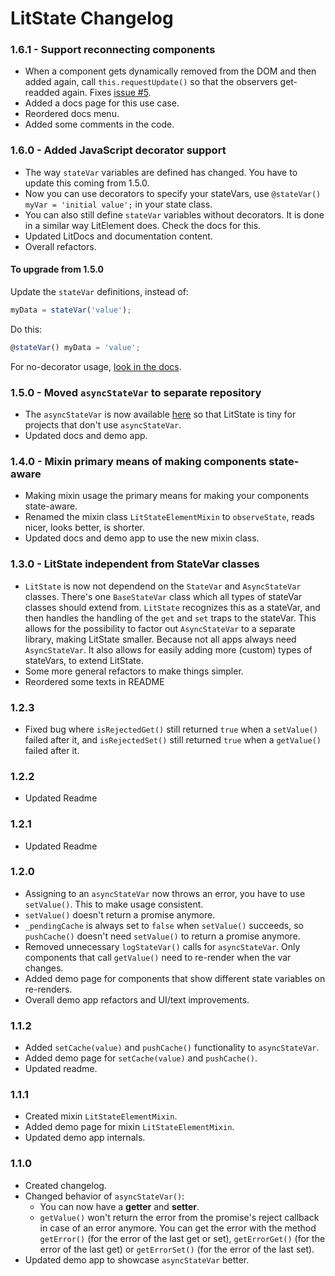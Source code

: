 # LitState Changelog


### 1.6.1 - Support reconnecting components

- When a component gets dynamically removed from the DOM and then added again,
  call `this.requestUpdate()` so that the observers get-readded again. Fixes
  [issue #5](https://github.com/gitaarik/lit-state/issues/5).
- Added a docs page for this use case.
- Reordered docs menu.
- Added some comments in the code.


### 1.6.0 - Added JavaScript decorator support

- The way `stateVar` variables are defined has changed. You have to update this
  coming from 1.5.0.
- Now you can use decorators to specify your stateVars, use `@stateVar() myVar
  = 'initial value';` in your state class.
- You can also still define `stateVar` variables without decorators. It is done
  in a similar way LitElement does. Check the docs for this.
- Updated LitDocs and documentation content.
- Overall refactors.

#### To upgrade from 1.5.0

Update the `stateVar` definitions, instead of:

```javascript
myData = stateVar('value');
```

Do this:

```javascript
@stateVar() myData = 'value';
```

For no-decorator usage, [look in the docs](https://gitaarik.github.io/lit-state/build/#basic-usage/no-decorator-usage/).


### 1.5.0 - Moved `asyncStateVar` to separate repository

- The `asyncStateVar` is now available [here](https://github.com/gitaarik/lit-state-async-state-var)
  so that LitState is tiny for projects that don't use `asyncStateVar`.
- Updated docs and demo app.


### 1.4.0 - Mixin primary means of making components state-aware

- Making mixin usage the primary means for making your components state-aware.
- Renamed the mixin class `LitStateElementMixin` to `observeState`, reads
  nicer, looks better, is shorter.
- Updated docs and demo app to use the new mixin class.


### 1.3.0 - LitState independent from StateVar classes

- `LitState` is now not dependend on the `StateVar` and `AsyncStateVar`
  classes. There's one `BaseStateVar` class which all types of stateVar classes
  should extend from. `LitState` recognizes this as a stateVar, and then
  handles the handling of the `get` and `set` traps to the stateVar. This
  allows for the possibility to factor out `AsyncStateVar` to a separate
  library, making LitState smaller. Because not all apps always need
  `AsyncStateVar`. It also allows for easily adding more (custom) types of
  stateVars, to extend LitState.
- Some more general refactors to make things simpler.
- Reordered some texts in README


### 1.2.3

- Fixed bug where `isRejectedGet()` still returned `true` when a `setValue()`
  failed after it, and `isRejectedSet()` still returned `true` when a
  `getValue()` failed after it.


### 1.2.2

- Updated Readme


### 1.2.1

- Updated Readme


### 1.2.0

- Assigning to an `asyncStateVar` now throws an error, you have to use
  `setValue()`. This to make usage consistent.
- `setValue()` doesn't return a promise anymore.
- `_pendingCache` is always set to `false` when `setValue()` succeeds, so
  `pushCache()` doesn't need `setValue()` to return a promise anymore.
- Removed unnecessary `logStateVar()` calls for `asyncStateVar`. Only
  components that call `getValue()` need to re-render when the var changes.
- Added demo page for components that show different state variables on
  re-renders.
- Overall demo app refactors and UI/text improvements.


### 1.1.2

- Added `setCache(value)` and `pushCache()` functionality to `asyncStateVar`.
- Added demo page for `setCache(value)` and `pushCache()`.
- Updated readme.


### 1.1.1

- Created mixin `LitStateElementMixin`.
- Added demo page for mixin `LitStateElementMixin`.
- Updated demo app internals.


### 1.1.0

- Created changelog.
- Changed behavior of `asyncStateVar()`:
    - You can now have a **getter** and **setter**.
    - `getValue()` won't return the error from the promise's reject callback in
      case of an error anymore. You can get the error with the method
      `getError()` (for the error of the last get or set), `getErrorGet()` (for
      the error of the last get) or `getErrorSet()` (for the error of the last
      set).
- Updated demo app to showcase `asyncStateVar` better.
